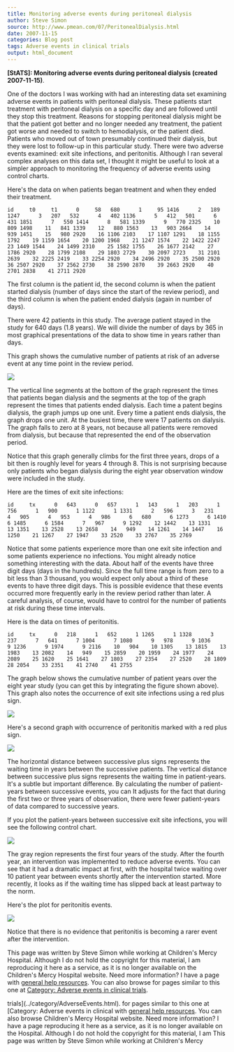 ```yaml
---
title: Monitoring adverse events during peritoneal dialysis
author: Steve Simon
source: http://www.pmean.com/07/PeritonealDialysis.html
date: 2007-11-15
categories: Blog post
tags: Adverse events in clinical trials
output: html_document
---
```

**[StATS]: Monitoring adverse events during
peritoneal dialysis (created 2007-11-15)**.

One of the doctors I was working with had an interesting data set
examining adverse events in patients with peritoneal dialysis. These
patients start treatment with peritoneal dialysis on a specific day and
are followed until they stop this treatment. Reasons for stopping
peritoneal dialysis might be that the patient got better and no longer
needed any treatment, the patient got worse and needed to switch to
hemodialysis, or the patient died. Patients who moved out of town
presumably continued their dialysis, but they were lost to follow-up in
this particular study. There were two adverse events examined: exit site
infections, and peritonitis. Although I ran several complex analyses on
this data set, I thought it might be useful to look at a simpler
approach to monitoring the frequency of adverse events using control
charts.

Here's the data on when patients began treatment and when they ended
their treatment.

`id     t0     t1      0     58   680      1     95 1416      2   189 1247      3   207   532      4   402 1136      5   412   501      6   431 1851      7   550 1414      8   581 1339      9   770 2325    10   809 1498    11   841 1339    12   880 1563    13   903 2664    14   939 1451    15   980 2920    16 1106 2103    17 1107 1291    18 1155 1792    19 1159 1654    20 1200 1968    21 1247 1574    22 1422 2247    23 1449 1544    24 1499 2310    25 1582 1755    26 1677 2142    27 1786 2920    28 1799 2108    29 1803 2729    30 2097 2723    31 2101 2639    32 2225 2419    33 2254 2920    34 2496 2920    35 2500 2920    36 2507 2920    37 2562 2730    38 2590 2870    39 2663 2920    40 2701 2838    41 2711 2920`

The first column is the patient id, the second column is when the
patient started dialysis (number of days since the start of the review
period), and the third column is when the patient ended dialysis (again
in number of days).

There were 42 patients in this study. The average patient stayed in the
study for 640 days (1.8 years). We will divide the number of days by 365
in most graphical presentations of the data to show time in years rather
than days.

This graph shows the cumulative number of patients at risk of an adverse
event at any time point in the review period.

![](http://www.pmean.com/images/images/07/PeritonealDialysis01.gif)

The vertical line segments at the bottom of the graph represent the
times that patients began dialysis and the segments at the top of the
graph represent the times that patients ended dialysis. Each time a
patent begins dialysis, the graph jumps up one unit. Every time a
patient ends dialysis, the graph drops one unit. At the busiest time,
there were 17 patients on dialysis. The graph falls to zero at 8 years,
not because all patients were removed from dialysis, but because that
represented the end of the observation period.

Notice that this graph generally climbs for the first three years, drops
of a bit then is roughly level for years 4 through 8. This is not
surprising because only patients who began dialysis during the eight
year observation window were included in the study.

Here are the times of exit site infections:

`id     tx      0   643      0   657      1   143      1   203      1   756      1   900      1 1122      1 1331      2   596      3   231      4   905      4   953      4   986      6   680      6 1273      6 1410      6 1485      6 1584      7   967      9 1292    12 1442    13 1331    13 1351    13 2528    13 2658    14   949    14 1261    14 1447    16 1250    21 1267    27 1947    33 2520    33 2767    35 2769`

Notice that some patients experience more than one exit site infection
and some patients experience no infections. You might already notice
something interesting with the data. About half of the events have three
digit days (days in the hundreds). Since the full time range is from
zero to a bit less than 3 thousand, you would expect only about a third
of these events to have three digit days. This is possible evidence that
these events occurred more frequently early in the review period rather
than later. A careful analysis, of course, would have to control for the
number of patients at risk during these time intervals.

Here is the data on times of peritonitis.

`id     tx      0   218      1   652      1 1265      1 1328      3   237      7   641      7 1004      7 1080      9   978      9 1036      9 1236      9 1974      9 2116    10   904    10 1305    13 1815    13 1983    13 2082    14   949    15 2859    20 1959    24 1977    24 2089    25 1620    25 1641    27 1803    27 2354    27 2520    28 1809    28 2054    33 2351    41 2740    41 2755`

The graph below shows the cumulative number of patient years over the
eight year study (you can get this by integrating the figure shown
above). This graph also notes the occurrence of exit site infections
using a red plus sign.

![](http://www.pmean.com/images/images/07/PeritonealDialysis02.gif)

Here's a second graph with occurrence of peritonitis marked with a red
plus sign.

![](http://www.pmean.com/images/images/07/PeritonealDialysis03.gif)

The horizontal distance between successive plus signs represents the
waiting time in years between the successive patients. The vertical
distance between successive plus signs represents the waiting time in
patient-years. It's a subtle but important difference. By calculating
the number of patient-years between successive events, you can It
adjusts for the fact that during the first two or three years of
observation, there were fewer patient-years of data compared to
successive years.

If you plot the patient-years between successive exit site infections,
you will see the following control chart.

![](http://www.pmean.com/images/images/07/PeritonealDialysis04.gif)

The gray region represents the first four years of the study. After the
fourth year, an intervention was implemented to reduce adverse events.
You can see that it had a dramatic impact at first, with the hospital
twice waiting over 10 patient year between events shortly after the
intervention started. More recently, it looks as if the waiting time has
slipped back at least partway to the norm.

Here's the plot for peritonitis events.

![](http://www.pmean.com/images/images/07/PeritonealDialysis05.gif)

Notice that there is no evidence that peritonitis is becoming a rarer
event after the intervention.

This page was written by Steve Simon while working at Children's Mercy
Hospital. Although I do not hold the copyright for this material, I am
reproducing it here as a service, as it is no longer available on the
Children's Mercy Hospital website. Need more information? I have a page
with [general help resources](../GeneralHelp.html). You can also browse
for pages similar to this one at [Category: Adverse events in clinical
trials](../category/AdverseEvents.html).
<!---More--->
trials](../category/AdverseEvents.html).
for pages similar to this one at [Category: Adverse events in clinical
with [general help resources](../GeneralHelp.html). You can also browse
Children's Mercy Hospital website. Need more information? I have a page
reproducing it here as a service, as it is no longer available on the
Hospital. Although I do not hold the copyright for this material, I am
This page was written by Steve Simon while working at Children's Mercy

<!---Do not use
**[StATS]: Monitoring adverse events during
This page was written by Steve Simon while working at Children's Mercy
Hospital. Although I do not hold the copyright for this material, I am
reproducing it here as a service, as it is no longer available on the
Children's Mercy Hospital website. Need more information? I have a page
with [general help resources](../GeneralHelp.html). You can also browse
for pages similar to this one at [Category: Adverse events in clinical
trials](../category/AdverseEvents.html).
--->

